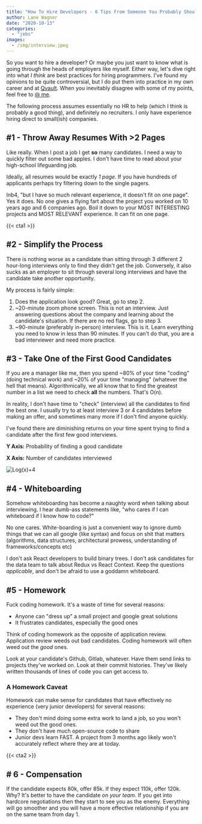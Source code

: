 ```yaml
---
title: "How To Hire Developers - 6 Tips From Someone You Probably Shouldn't Listen To"
author: Lane Wagner
date: "2020-10-13"
categories: 
  - "jobs"
images:
  - /img/interview.jpeg
---
```


So you want to hire a developer? Or maybe you just want to know what is going through the heads of employers like myself. Either way, let's dive right into what _I think_ are best practices for hiring programmers. I've found my opinions to be quite controversial, but I do put them into practice in my own career and at [Qvault](https://qvault.io/). When you inevitably disagree with some of my points, feel free to [@ me](https://twitter.com/wagslane).

The following process assumes essentially no HR to help (which I think is probably a good thing), and definitely no recruiters. I only have experience hiring direct to small(ish) companies.

## #1 - Throw Away Resumes With >2 Pages

Like really. When I post a job I get **so** many candidates. I need a way to quickly filter out some bad apples. I don't have time to read about your high-school lifeguarding job.

Ideally, all resumes would be exactly _1 page_. If you have hundreds of applicants perhaps try filtering down to the single pagers.

Inb4, "but I have so much relevant experience, it doesn't fit on one page". Yes it does. No one gives a flying fart about the project you worked on 10 years ago and 6 companies ago. Boil it down to your MOST INTERESTING projects and MOST RELEVANT experience. It can fit on one page.

{{< cta1 >}}

## #2 - Simplify the Process

There is nothing worse as a candidate than sitting through 3 different 2 hour-long interviews only to find they didn't get the job. Conversely, it also sucks as an employer to sit through several long interviews and have the candidate take another opportunity.

My process is fairly simple:

1. Does the application look good? Great, go to step 2.
2. ~20-minute zoom phone screen. This is not an interview. Just answering questions about the company and learning about the candidate's situation. If there are no red flags, go to step 3.
3. ~90-minute (preferably in-person) interview. This is it. Learn everything you need to know in less than 90 minutes. If you can't do that, you are a bad interviewer and need more practice.

## #3 - Take One of the First Good Candidates

If you are a manager like me, then you spend ~80% of your time "coding" (doing technical work) and ~20% of your time "managing" (whatever the hell that means). Algorithmically, we all know that to find the greatest number in a list we need to check **all** the numbers. That's O(n).

In reality, I don't have time to "check" (interview) all the candidates to find the best one. I usually try to at least interview 3 or 4 candidates before making an offer, and sometimes many more if I don't find anyone quickly.

I've found there are diminishing returns on your time spent trying to find a candidate after the first few good interviews.

**Y Axis:** Probability of finding a good candidate

**X Axis:** Number of candidates interviewed

![Log(x)+4](/img/Screen-Shot-2020-10-13-at-7.24.24-AM-e1602595625480.png)

## #4 - Whiteboarding

Somehow whiteboarding has become a naughty word when talking about interviewing. I hear dumb-ass statements like, "who cares if I can whiteboard if I know how to code?"

No one cares. White-boarding is just a convenient way to ignore dumb things that we can all google (like syntax) and focus on shit that matters (algorithms, data structures, architectural prowess, understanding of frameworks/concepts etc)

I don't ask React developers to build binary trees. I don't ask candidates for the data team to talk about Redux vs React Context. Keep the questions _applicable_, and don't be afraid to use a goddamn whiteboard.

## #5 - Homework

Fuck coding homework. It's a waste of time for several reasons:

- Anyone can "dress up" a small project and google great solutions
- It frustrates candidates, especially the good ones

Think of coding homework as the opposite of application review. Application review weeds out bad candidates. Coding homework will often weed out the _good_ ones.

Look at your candidate's Github, Gitlab, whatever. Have them send links to projects they've worked on. Look at their commit histories. They've likely written thousands of lines of code you can get access to.

### A Homework Caveat

Homework can make sense for candidates that have effectively no experience (very junior developers) for several reasons:

- They don't mind doing some extra work to land a job, so you won't weed out the good ones.
- They don't have much open-source code to share
- Junior devs learn FAST. A project from 3 months ago likely won't accurately reflect where they are at today.

{{< cta2 >}}

## \# 6 - Compensation

If the candidate expects 80k, offer 85k. If they expect 110k, offer 120k. Why? It's better to have the candidate _on your team_. If you get into hardcore negotiations then they start to see you as the enemy. Everything will go smoother and you will have a more effective relationship if you are on the same team from day 1.
